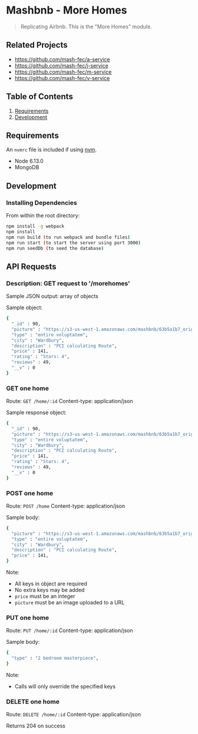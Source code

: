 # Mashbnb - More Homes

> Replicating Airbnb. This is the "More Homes" module.

## Related Projects

  - https://github.com/mash-fec/a-service
  - https://github.com/mash-fec/j-service
  - https://github.com/mash-fec/m-service
  - https://github.com/mash-fec/v-service

## Table of Contents

1. [Requirements](#requirements)
2. [Development](#development)

## Requirements

An `nvmrc` file is included if using [nvm](https://github.com/creationix/nvm).

- Node 6.13.0
- MongoDB

## Development

### Installing Dependencies

From within the root directory:

```sh
npm install -g webpack
npm install
npm run build (to run webpack and bundle files)
npm run start (to start the server using port 3000)
npm run seedDb (to seed the database)
```

## API Requests
### Description: GET request to '/morehomes'
Sample JSON output: array of objects

Sample object:
```sh
{
  "_id" : 90,
  "picture" : "https://s3-us-west-1.amazonaws.com/mashbnb/63b5a1b7_original.jpg",
  "type" : "entire voluptatem",
  "city" : "Wardbury",
  "description" : "PCI calculating Route",
  "price" : 141,
  "rating" : "Stars: 4",
  "reviews" : 49,
  "__v" : 0
}
```

### GET one home

Route: `GET /home/:id`
Content-type: application/json

Sample response object:
```sh
{
  "_id" : 90,
  "picture" : "https://s3-us-west-1.amazonaws.com/mashbnb/63b5a1b7_original.jpg",
  "type" : "entire voluptatem",
  "city" : "Wardbury",
  "description" : "PCI calculating Route",
  "price" : 141,
  "rating" : "Stars: 4",
  "reviews" : 49,
  "__v" : 0
}
```

### POST one home

Route: `POST /home`
Content-type: application/json

Sample body:
```sh
{
  "picture" : "https://s3-us-west-1.amazonaws.com/mashbnb/63b5a1b7_original.jpg",
  "type" : "entire voluptatem",
  "city" : "Wardbury",
  "description" : "PCI calculating Route",
  "price" : 141,
}
```

Note:
* All keys in object are required
* No extra keys may be added
* `price` must be an integer
* `picture` must be an image uploaded to a URL

### PUT one home

Route: `PUT /home/:id`
Content-type: application/json

Sample body:
```sh
{
  "type" : "2 bedroom masterpiece",
}
```

Note:
* Calls will only override the specified keys

### DELETE one home

Route: `DELETE /home/:id`
Content-type: application/json

Returns 204 on success
